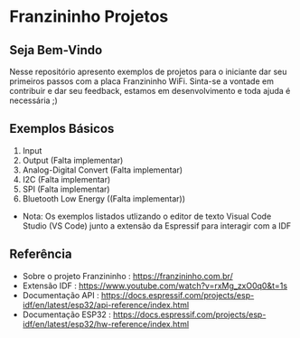 # Franzininho Projetos

## Seja Bem-Vindo
Nesse repositório apresento exemplos de projetos para o iniciante dar seu primeiros passos com a placa Franzininho WiFi. Sinta-se a vontade em contribuir e dar seu feedback, estamos em desenvolvimento e toda ajuda é necessária ;)

## Exemplos Básicos 

1. Input
2. Output (Falta implementar)
3. Analog-Digital Convert (Falta implementar)
4. I2C (Falta implementar)
5. SPI (Falta implementar)
6. Bluetooth Low Energy ((Falta implementar))

* Nota: Os exemplos listados utlizando o editor de texto Visual Code Studio (VS Code) junto a extensão da Espressif para interagir com a IDF

## Referência 
- Sobre o projeto Franzininho : https://franzininho.com.br/ 
- Extensão IDF : https://www.youtube.com/watch?v=rxMg_zxO0q0&t=1s
- Documentação API : https://docs.espressif.com/projects/esp-idf/en/latest/esp32/api-reference/index.html
- Documentação ESP32 : https://docs.espressif.com/projects/esp-idf/en/latest/esp32/hw-reference/index.html
